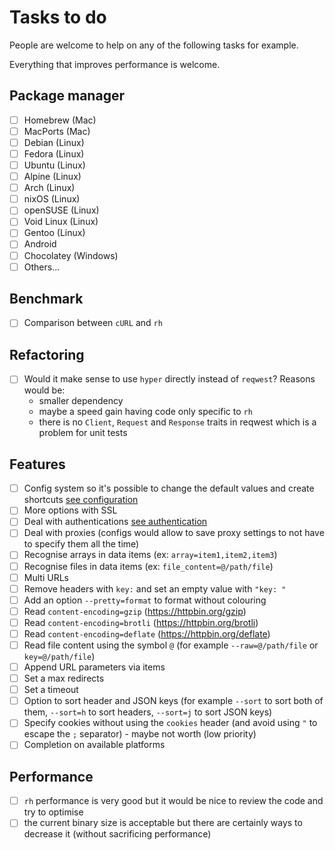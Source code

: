 # Tasks to do

People are welcome to help on any of the following tasks for example.

Everything that improves performance is welcome.

## Package manager

- [ ] Homebrew (Mac)
- [ ] MacPorts (Mac)
- [ ] Debian (Linux)
- [ ] Fedora (Linux)
- [ ] Ubuntu (Linux)
- [ ] Alpine (Linux)
- [ ] Arch (Linux)
- [ ] nixOS (Linux)
- [ ] openSUSE (Linux)
- [ ] Void Linux (Linux)
- [ ] Gentoo (Linux)
- [ ] Android
- [ ] Chocolatey (Windows)
- [ ] Others...

## Benchmark

- [ ] Comparison between ```cURL``` and ```rh```

## Refactoring

- [ ] Would it make sense to use ```hyper``` directly instead of ```reqwest```? Reasons would be:
   - smaller dependency
   - maybe a speed gain having code only specific to ```rh```
   - there is no ```Client```, ```Request``` and ```Response``` traits in reqwest which is a problem for unit tests

## Features

- [ ] Config system so it's possible to change the default values and create shortcuts [see configuration](configuration.md)
- [ ] More options with SSL
- [ ] Deal with authentications [see authentication](authentication.md)
- [ ] Deal with proxies (configs would allow to save proxy settings to not have to specify them all the time)
- [ ] Recognise arrays in data items (ex: ```array=item1,item2,item3```)
- [ ] Recognise files in data items (ex: ```file_content=@/path/file```)
- [ ] Multi URLs
- [ ] Remove headers with ```key:``` and set an empty value with ```"key: "```
- [ ] Add an option ```--pretty=format``` to format without colouring
- [ ] Read ```content-encoding=gzip``` (https://httpbin.org/gzip)
- [ ] Read ```content-encoding=brotli``` (https://httpbin.org/brotli)
- [ ] Read ```content-encoding=deflate``` (https://httpbin.org/deflate)
- [ ] Read file content using the symbol ```@``` (for example ```--raw=@/path/file``` or ```key=@/path/file```)
- [ ] Append URL parameters via items
- [ ] Set a max redirects
- [ ] Set a timeout
- [ ] Option to sort header and JSON keys (for example ```--sort``` to sort both of them, ```--sort=h``` to sort headers, ```--sort=j``` to sort JSON keys)
- [ ] Specify cookies without using the ```cookies``` header (and avoid using ```"``` to escape the ```;``` separator) - maybe not worth (low priority)
- [ ] Completion on available platforms

## Performance

- [ ] ```rh``` performance is very good but it would be nice to review the code and try to optimise
- [ ] the current binary size is acceptable but there are certainly ways to decrease it (without sacrificing performance)
